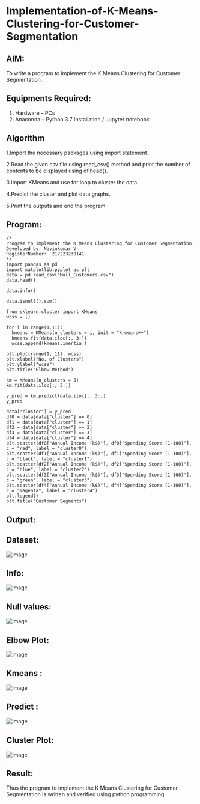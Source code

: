 # Implementation-of-K-Means-Clustering-for-Customer-Segmentation

## AIM:
To write a program to implement the K Means Clustering for Customer Segmentation.

## Equipments Required:
1. Hardware – PCs
2. Anaconda – Python 3.7 Installation / Jupyter notebook

## Algorithm
1.Import the necessary packages using import statement.

2.Read the given csv file using read_csv() method and print the number of contents to be displayed using df.head().

3.Import KMeans and use for loop to cluster the data.

4.Predict the cluster and plot data graphs.

5.Print the outputs and end the program
## Program:
```
/*
Program to implement the K Means Clustering for Customer Segmentation.
Developed by: Navinkumar V
RegisterNumber:  212223230141
*/
import pandas as pd
import matplotlib.pyplot as plt
data = pd.read_csv("Mall_Customers.csv")
data.head()

data.info()

data.isnull().sum()

from sklearn.cluster import KMeans
wcss = []

for i in range(1,11):
  kmeans = KMeans(n_clusters = i, init = "k-means++")
  kmeans.fit(data.iloc[:, 3:])
  wcss.append(kmeans.inertia_)
  
plt.plot(range(1, 11), wcss)
plt.xlabel("No. of Clusters")
plt.ylabel("wcss")
plt.title("Elbow Method")

km = KMeans(n_clusters = 5)
km.fit(data.iloc[:, 3:])

y_pred = km.predict(data.iloc[:, 3:])
y_pred

data["cluster"] = y_pred
df0 = data[data["cluster"] == 0]
df1 = data[data["cluster"] == 1]
df2 = data[data["cluster"] == 2]
df3 = data[data["cluster"] == 3]
df4 = data[data["cluster"] == 4]
plt.scatter(df0["Annual Income (k$)"], df0["Spending Score (1-100)"], c = "red", label = "cluster0")
plt.scatter(df1["Annual Income (k$)"], df1["Spending Score (1-100)"], c = "black", label = "cluster1")
plt.scatter(df2["Annual Income (k$)"], df2["Spending Score (1-100)"], c = "blue", label = "cluster2")
plt.scatter(df3["Annual Income (k$)"], df3["Spending Score (1-100)"], c = "green", label = "cluster3")
plt.scatter(df4["Annual Income (k$)"], df4["Spending Score (1-100)"], c = "magenta", label = "cluster4")
plt.legend()
plt.title("Customer Segments")
```
## Output:
## Dataset:
![image](https://github.com/user-attachments/assets/f1f3f3a4-244e-4d4e-877b-8c26cb476f0a)
## Info:
![image](https://github.com/user-attachments/assets/987b4822-4fa3-4b10-ac86-52cc9c903f17)
## Null values:
![image](https://github.com/user-attachments/assets/a73fd51b-e90d-45eb-9e7b-7af138b94091)
## Elbow Plot:
![image](https://github.com/user-attachments/assets/6e9a78b3-b100-4424-91e6-f5353c1e0d1d)
## Kmeans :
![image](https://github.com/user-attachments/assets/2c0b4e33-c345-48d8-bbd3-8f46dafb48fb)
## Predict :
![image](https://github.com/user-attachments/assets/b882aa7f-e8d7-4323-8765-dc2a9acaa4d7)
## Cluster Plot:
![image](https://github.com/user-attachments/assets/0972a921-afd2-43e3-9849-91af932f7697)

## Result:
Thus the program to implement the K Means Clustering for Customer Segmentation is written and verified using python programming.
